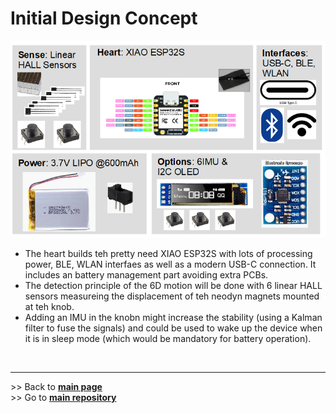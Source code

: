 # Initial Design Concept

![design concept](images/Concept_V1.png)

- The heart builds teh pretty need XIAO ESP32S with lots of processing power, BLE, WLAN interfaes as well as a modern USB-C connection. It includes an battery management part avoiding extra PCBs.
- The detection principle of the 6D motion will be done with 6 linear HALL sensors measureing the displacement of teh neodyn magnets mounted at teh knob.
- Adding an IMU in the knobn might increase the stability (using a Kalman filter to fuse the signals) and could be used to wake up the device when it is in sleep mode (which would be mandatory for battery operation).


<br><hr/> 
\>> Back to  **[main page](index.md)** <br>
\>> Go to **[main repository](https://github.com/BastelBaus/Simple6DSpaceKnob)**
